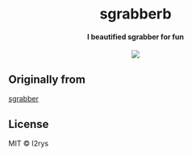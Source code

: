 <h1 align="center">sgrabberb</h1>
<h4 align="center">I beautified sgrabber for fun
</h4>
<p align="center">
	<a href="https://python.com"><img src="https://img.shields.io/badge/python-3670A0?style=flat-square&logo=python&logoColor=ffdd54"></img></a>
</p>


## Originally from
[sgrabber](https://github.com/6uv/sgrabber)

## License
MIT © I2rys
